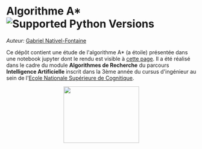 # Algorithme A* ![Supported Python Versions](https://img.shields.io/badge/Python->=3.6-blue.svg?logo=python&logoColor=white)
_Auteur:_ [Gabriel Nativel-Fontaine](mailto:gnativ910@ensc.fr)

Ce dépôt contient une étude de l'algorithme A* (a étoile) présentée dans une notebook jupyter dont le rendu est visible à [cette page](https://gab1i.github.io/tp_algorithme_recherche/a_star_study.html).
Il a été réalisé dans le cadre du module **Algorithmes de Recherche** du parcours **Intelligence Artificielle** inscrit dans la 3ème année du cursus d'ingénieur au sein de l'[Ecole Nationale Supérieure de Cognitique](http://www.ensc.fr).

<p align="center">
    <img src='https://ensc.bordeaux-inp.fr/sites/default/files/upload/page-edito/inp/img/logos/logo.ensc-bxinp.jpg' width=200px height=150px />
</p>
